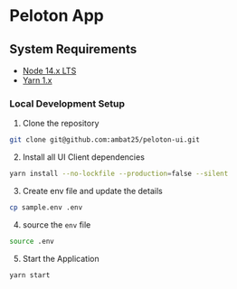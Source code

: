 # Peloton App



## System Requirements

- [Node 14.x LTS](https://nodejs.org/en/blog/release/v14.17.3/)
- [Yarn 1.x](https://yarnpkg.com/)

### Local Development Setup

1. Clone the repository

```bash
git clone git@github.com:ambat25/peloton-ui.git
```

2. Install all UI Client dependencies

```bash
yarn install --no-lockfile --production=false --silent
```

3. Create env file and update the details
```bash
cp sample.env .env
```

4. source the `env` file
```bash
source .env
```

5. Start the Application
```bash
yarn start
```